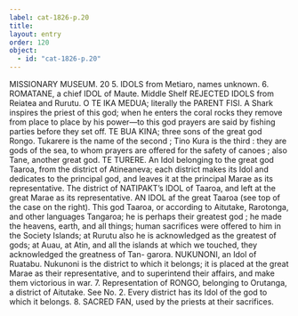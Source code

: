 ```yaml
---
label: cat-1826-p.20
title: 
layout: entry
order: 120
object:
  - id: "cat-1826-p.20"
---
```


MISSIONARY MUSEUM.
20
5. IDOLS from Metiaro, names unknown.
6. ROMATANE, a chief IDOL of Maute.
Middle Shelf
REJECTED IDOLS from Reiatea and Rurutu.
O TE IKA MEDUA; literally the PARENT FISI.
A Shark inspires the priest of this god; when he enters
the coral rocks they remove from place to place by his
power—to this god prayers are said by fishing parties
before they set off.
TE BUA KINA; three sons of the great god Rongo.
Tukarere is the name of the second ; Tino Kura is the
third : they are gods of the sea, to whom prayers are
offered for the safety of canoes ; also Tane, another great
god.
TE TURERE. An Idol belonging to the great god
Taaroa, from the district of Atineaneva; each district
makes its Idol and dedicates to the principal god, and
leaves it at the principal Marae as its representative.
The district of NATIPAKT’s IDOL of Taaroa, and
left at the great Marae as its representative.
AN IDOL af the great Taaroa (see top of the case on
the right). This god Taaroa, or according to Aitutake,
Rarotonga, and other languages Tangaroa; he is perhaps
their greatest god ; he made the heavens, earth, and all
things; human sacrifices were offered to him in the Society
Islands; at Rurutu also he is acknowledged as the greatest
of gods; at Auau, at Atin, and all the islands at which
we touched, they acknowledged the greatness of Tan-
garora.
NUKUNONI, an Idol of Ruatabu. Nukunoni is the
district to which it belongs; it is placed at the great
Marae as their representative, and to superintend their
affairs, and make them victorious in war.
7. Representation of RONGO, belonging to Orutanga, a
district of Aitutake. See No. 2. Every district has its
Idol of the god to which it belongs.
8. SACRED FAN, used by the priests at their sacrifices.